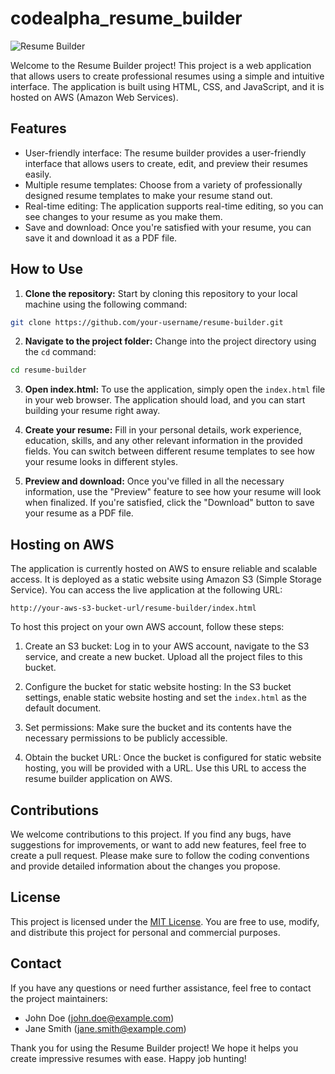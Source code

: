 # codealpha_resume_builder

![Resume Builder](resume_builder_screenshot.png)

Welcome to the Resume Builder project! This project is a web application that allows users to create professional resumes using a simple and intuitive interface. The application is built using HTML, CSS, and JavaScript, and it is hosted on AWS (Amazon Web Services).

## Features

- User-friendly interface: The resume builder provides a user-friendly interface that allows users to create, edit, and preview their resumes easily.
- Multiple resume templates: Choose from a variety of professionally designed resume templates to make your resume stand out.
- Real-time editing: The application supports real-time editing, so you can see changes to your resume as you make them.
- Save and download: Once you're satisfied with your resume, you can save it and download it as a PDF file.

## How to Use

1. **Clone the repository:** Start by cloning this repository to your local machine using the following command:

```bash
git clone https://github.com/your-username/resume-builder.git
```

2. **Navigate to the project folder:** Change into the project directory using the `cd` command:

```bash
cd resume-builder
```

3. **Open index.html:** To use the application, simply open the `index.html` file in your web browser. The application should load, and you can start building your resume right away.

4. **Create your resume:** Fill in your personal details, work experience, education, skills, and any other relevant information in the provided fields. You can switch between different resume templates to see how your resume looks in different styles.

5. **Preview and download:** Once you've filled in all the necessary information, use the "Preview" feature to see how your resume will look when finalized. If you're satisfied, click the "Download" button to save your resume as a PDF file.

## Hosting on AWS

The application is currently hosted on AWS to ensure reliable and scalable access. It is deployed as a static website using Amazon S3 (Simple Storage Service). You can access the live application at the following URL:

```plaintext
http://your-aws-s3-bucket-url/resume-builder/index.html
```

To host this project on your own AWS account, follow these steps:

1. Create an S3 bucket: Log in to your AWS account, navigate to the S3 service, and create a new bucket. Upload all the project files to this bucket.

2. Configure the bucket for static website hosting: In the S3 bucket settings, enable static website hosting and set the `index.html` as the default document.

3. Set permissions: Make sure the bucket and its contents have the necessary permissions to be publicly accessible.

4. Obtain the bucket URL: Once the bucket is configured for static website hosting, you will be provided with a URL. Use this URL to access the resume builder application on AWS.

## Contributions

We welcome contributions to this project. If you find any bugs, have suggestions for improvements, or want to add new features, feel free to create a pull request. Please make sure to follow the coding conventions and provide detailed information about the changes you propose.

## License

This project is licensed under the [MIT License](LICENSE). You are free to use, modify, and distribute this project for personal and commercial purposes.

## Contact

If you have any questions or need further assistance, feel free to contact the project maintainers:

- John Doe (john.doe@example.com)
- Jane Smith (jane.smith@example.com)

Thank you for using the Resume Builder project! We hope it helps you create impressive resumes with ease. Happy job hunting!
